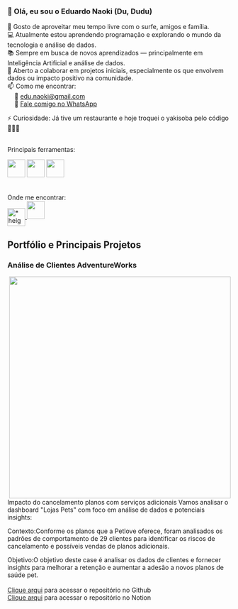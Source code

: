 ### 👋 Olá, eu sou o Eduardo Naoki (Du, Dudu)

🌊 Gosto de aproveitar meu tempo livre com o surfe, amigos e família.  
💻 Atualmente estou aprendendo programação e explorando o mundo da tecnologia e análise de dados.  
📚 Sempre em busca de novos aprendizados — principalmente em Inteligência Artificial e análise de dados.  
🤝 Aberto a colaborar em projetos iniciais, especialmente os que envolvem dados ou impacto positivo na comunidade.  
📫 Como me encontrar:  
&nbsp;&nbsp;&nbsp;&nbsp;📧 edu.naoki@gmail.com  
&nbsp;&nbsp;&nbsp;&nbsp;📱 <a href="https://wa.me/5548991249313" target="_blank">Fale comigo no WhatsApp</a>

⚡ Curiosidade: Já tive um restaurante e hoje troquei o yakisoba pelo código 🍜👨‍💻
<br><br>

Principais ferramentas:
<div>
  <img height="40" width="40" src="https://github.com/BruceFonseca2/Portfolio/blob/main/linguagens/python.png?raw=true">
  <img height="40" width="40" src="https://github.com/BruceFonseca2/Portfolio/blob/main/linguagens/sql.png?raw=true">
  <img height="40" width="40" src="https://github.com/BruceFonseca2/Portfolio/blob/main/linguagens/power%20bi.png?raw=true">
</div>
<br><br>
Onde me encontrar:
<div>
  <a href="https://www.eduardonaokiwatanabe.com/" target="_blank">
    <img align="center" alt="* height="40" width="40"
    src="https://github.com/BruceFonseca/Portfolio/blob/main/social%20icons/web-link.png?raw=true">
  </a>
  
  <a href="www.linkedin.com/in/eduardo-watanabe-b7b0b61a2">
    <img height="40" width="40" 
    src="https://github.com/BruceFonseca2/Portfolio/blob/main/social%20icons/linkedin.png?raw=true">
  </a>
  
</div>

## Portfólio e Principais Projetos
### Análise de Clientes AdventureWorks
<img align="right" width="500" src="https://github.com/dunaoki/Imagens/blob/main/Captura%20de%20Tela%202025-05-03%20%C3%A0s%2023.18.55.png?raw=true">

Impacto do cancelamento planos com serviços adicionais
Vamos analisar o dashboard "Lojas Pets" com foco em análise de dados e potenciais insights:

Contexto:Conforme os planos que a Petlove oferece, foram analisados os padrões de comportamento de 29 clientes para identificar os riscos de cancelamento e possíveis vendas de planos adicionais.

Objetivo:O objetivo deste case é analisar os dados de clientes e fornecer insights para melhorar a retenção e aumentar a adesão a novos planos de saúde pet.
<br>
<br>
<a href= "https://github.com/dunaoki/Projeto-Power-BI-Pets"> Clique arqui</a>
para acessar o repositório no Github<br>
<a href= "https://bolder-ice-30c.notion.site/Desenvolvendo-dashboard-em-Power-BI-1d54a17cfd55800cadd6c33a0fc104ed"> Clique arqui</a>
para acessar o repositório no Notion<br>

<!-- Você pode adicionar badges ou estatísticas do GitHub abaixo, se quiser -->

<!--
![Estatísticas do GitHub](https://github-readme-stats.vercel.app/api?username=dunaoki&show_icons=true&theme=radical)
-->

<!---
dunaoki/dunaoki is a ✨ special ✨ repository because its `README.md` (this file) appears on your GitHub profile.
You can click the Preview link to take a look at your changes.
--->
